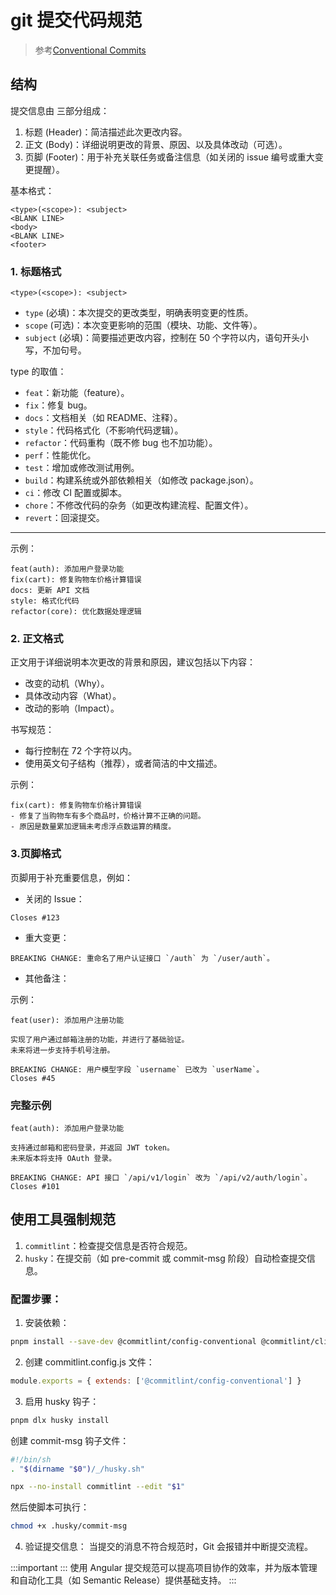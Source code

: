 # git 提交代码规范

> 参考[Conventional Commits](https://www.conventionalcommits.org/en/v1.0.0/)

## 结构

提交信息由 三部分组成：

1. 标题 (Header)：简洁描述此次更改内容。
2. 正文 (Body)：详细说明更改的背景、原因、以及具体改动（可选）。
3. 页脚 (Footer)：用于补充关联任务或备注信息（如关闭的 issue 编号或重大变更提醒）。

基本格式：

```plain
<type>(<scope>): <subject>
<BLANK LINE>
<body>
<BLANK LINE>
<footer>
```

### 1. 标题格式

```
<type>(<scope>): <subject>
```

- `type` (必填)：本次提交的更改类型，明确表明变更的性质。
- `scope` (可选)：本次变更影响的范围（模块、功能、文件等）。
- `subject` (必填)：简要描述更改内容，控制在 50 个字符以内，语句开头小写，不加句号。

type 的取值：

- `feat`：新功能（feature）。
- `fix`：修复 bug。
- `docs`：文档相关（如 README、注释）。
- `style`：代码格式化（不影响代码逻辑）。
- `refactor`：代码重构（既不修 bug 也不加功能）。
- `perf`：性能优化。
- `test`：增加或修改测试用例。
- `build`：构建系统或外部依赖相关（如修改 package.json）。
- `ci`：修改 CI 配置或脚本。
- `chore`：不修改代码的杂务（如更改构建流程、配置文件）。
- `revert`：回滚提交。

---

示例：

```
feat(auth): 添加用户登录功能
fix(cart): 修复购物车价格计算错误
docs: 更新 API 文档
style: 格式化代码
refactor(core): 优化数据处理逻辑
```

### 2. 正文格式

正文用于详细说明本次更改的背景和原因，建议包括以下内容：

- 改变的动机（Why）。
- 具体改动内容（What）。
- 改动的影响（Impact）。

书写规范：

- 每行控制在 72 个字符以内。
- 使用英文句子结构（推荐），或者简洁的中文描述。

示例：

```
fix(cart): 修复购物车价格计算错误
- 修复了当购物车有多个商品时，价格计算不正确的问题。
- 原因是数量累加逻辑未考虑浮点数运算的精度。
```

### 3.页脚格式

页脚用于补充重要信息，例如：

- 关闭的 Issue：

```
Closes #123
```

- 重大变更：

```
BREAKING CHANGE: 重命名了用户认证接口 `/auth` 为 `/user/auth`。
```

- 其他备注：

示例：

```
feat(user): 添加用户注册功能

实现了用户通过邮箱注册的功能，并进行了基础验证。
未来将进一步支持手机号注册。

BREAKING CHANGE: 用户模型字段 `username` 已改为 `userName`。
Closes #45
```

### 完整示例

```
feat(auth): 添加用户登录功能

支持通过邮箱和密码登录，并返回 JWT token。
未来版本将支持 OAuth 登录。

BREAKING CHANGE: API 接口 `/api/v1/login` 改为 `/api/v2/auth/login`。
Closes #101
```

## 使用工具强制规范

1. `commitlint`：检查提交信息是否符合规范。
2. `husky`：在提交前（如 pre-commit 或 commit-msg 阶段）自动检查提交信息。

### 配置步骤：

1. 安装依赖：

```bash
pnpm install --save-dev @commitlint/config-conventional @commitlint/cli husky
```

2. 创建 commitlint.config.js 文件：

```js
module.exports = { extends: ['@commitlint/config-conventional'] }
```

3. 启用 husky 钩子：

```bash
pnpm dlx husky install
```

创建 commit-msg 钩子文件：

```bash title=".husky/commit-msg"
#!/bin/sh
. "$(dirname "$0")/_/husky.sh"

npx --no-install commitlint --edit "$1"
```

然后使脚本可执行：

```bash
chmod +x .husky/commit-msg
```

4. 验证提交信息： 当提交的消息不符合规范时，Git 会报错并中断提交流程。

:::important
::: 使用 Angular 提交规范可以提高项目协作的效率，并为版本管理和自动化工具（如 Semantic Release）提供基础支持。
:::
